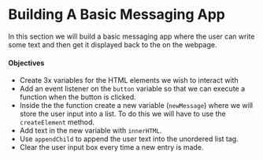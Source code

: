 # Building A Basic Messaging App #

In this section we will build a basic messaging app where the user can write some text and then get it displayed back to the on the webpage.

#### Objectives ####
- Create 3x variables for the HTML elements we wish to interact with
- Add an event listener on the `button` variable so that we can execute a function when the button is clicked.
- Inside the the function create a new variable (`newMessage`) where we will store the user input into a list.  To do this we will have to use the `createElement` method.
- Add text in the new variable with `innerHTML`.
- Use `appendChild` to append the user text into the unordered list tag.
- Clear the user input box every time a new entry is made.
